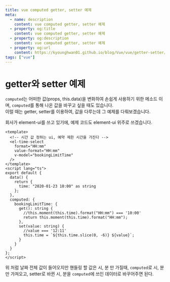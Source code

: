 ```yaml
---
title: vue computed getter, setter 예제
meta:
  - name: description
    content: vue computed getter, setter 예제
  - property: og:title
    content: vue computed getter, setter 예제
  - property: og:description
    content: vue computed getter, setter 예제
  - property: og:url
    content: https://kyounghwan01.github.io/blog/Vue/vue/getter-setter/
tags: ["vue"]
---
```


# getter와 setter 예제

`computed`는 어떠한 값(props, this.data)을 변화하여 손쉽게 사용하기 위한 메소드 이며, `computed`를 통해 나온 값을 바꾸고 싶을 때도 있습니다.<br>
이럴 때는 getter, setter를 이용하여, 값을 다루는데 그 예제를 다뤄보겠습니다.

회사가 element-ui를 쓰고 있기에, 예제 코드도 element-ui 위주로 쓰겠습니다.

```vue
<template>
  <!-- 시간 값 정하는 ui, 예약 제한 시간을 가진다 -->
  <el-time-select
    format="HH:mm"
    value-format="HH:mm"
    v-model="bookingLimitTime"
  />
</template>
<script lang="ts">
export default {
  data() {
    return {
      time: "2020-01-23 10:00" as string
    };
  },
  computed: {
    bookingLimitTime: {
      get(): string {
        //this.moment(this.time).format("HH:mm") === '10:00'
        return this.moment(this.time).format("HH:mm");
      },
      set(value: string) {
        //value === '12:11'
        this.time = `${this.time.slice(0, -6)} ${value}`;
      }
    }
  }
};
</script>
```

위 처럼 날짜 전체 값이 들어오지만 핸들링 할 값은 시, 분 만 가질때, `computed`로 시, 분만 가져오고, setter로 바뀐 시, 분을 `computed`에 쓰인 데이터로 바꾸어주면 된다.
